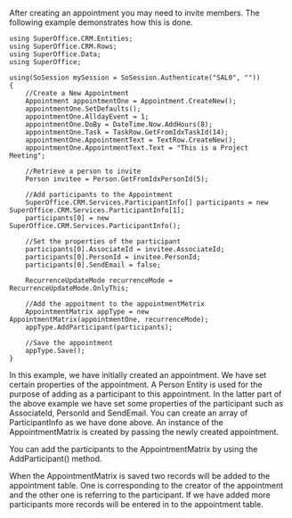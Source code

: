 <properties date="2016-05-11"
SortOrder="5"
/>

After creating an appointment you may need to invite members. The following example demonstrates how this is done.

```
using SuperOffice.CRM.Entities;
using SuperOffice.CRM.Rows;
using SuperOffice.Data;
using SuperOffice;
 
using(SoSession mySession = SoSession.Authenticate("SAL0", ""))
{
    //Create a New Appointment
    Appointment appointmentOne = Appointment.CreateNew();
    appointmentOne.SetDefaults();
    appointmentOne.AlldayEvent = 1;
    appointmentOne.DoBy = DateTime.Now.AddHours(8);
    appointmentOne.Task = TaskRow.GetFromIdxTaskId(14);
    appointmentOne.AppointmentText = TextRow.CreateNew();
    appointmentOne.AppointmentText.Text = "This is a Project
Meeting";
 
    //Retrieve a person to invite
    Person invitee = Person.GetFromIdxPersonId(5);
 
    //Add participants to the Appointment
    SuperOffice.CRM.Services.ParticipantInfo[] participants = new
SuperOffice.CRM.Services.ParticipantInfo[1];
    participants[0] = new
SuperOffice.CRM.Services.ParticipantInfo();
 
    //Set the properties of the participant
    participants[0].AssociateId = invitee.AssociateId;
    participants[0].PersonId = invitee.PersonId;
    participants[0].SendEmail = false;
 
    RecurrenceUpdateMode recurrenceMode =
RecurrenceUpdateMode.OnlyThis;
 
    //Add the appoitment to the appointmentMetrix
    AppointmentMatrix appType = new
AppointmentMatrix(appointmentOne, recurrenceMode);
    appType.AddParticipant(participants);
 
    //Save the appointment
    appType.Save();
}
```

 

In this example, we have initially created an appointment. We have set certain properties of the appointment. A Person Entity is used for the purpose of adding as a participant to this appointment. In the latter part of the above example we have set some properties of the participant such as AssociateId, PersonId and SendEmail. You can create an array of ParticipantInfo as we have done above. An   instance of the AppointmentMatrix is created by passing the newly created appointment.

You can add the participants to the AppointmentMatrix by using the AddParticipant() method.

When the AppointmentMatrix is saved two records will be added to the appointment table.  One is corresponding to the creator of the appointment and the other one is referring to the participant. If we have added more participants more records will be entered in to the appointment table.
